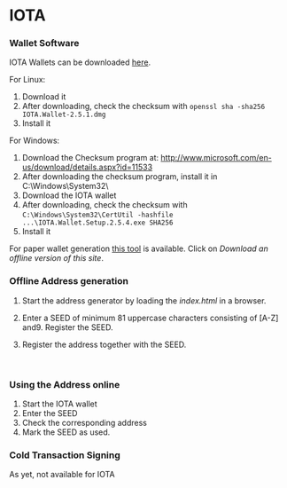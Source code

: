 # IOTA

### Wallet Software

IOTA Wallets can be downloaded [here](https://github.com/iotaledger/wallet/releases). 

For Linux:
1. Download it
2. After downloading, check the checksum with `openssl sha -sha256 IOTA.Wallet-2.5.1.dmg`
3. Install it

For Windows:
1. Download the Checksum program at: http://www.microsoft.com/en-us/download/details.aspx?id=11533
2. After downloading the checksum program, install it in C:\Windows\System32\
3. Download the IOTA wallet
4. After downloading, check the checksum with `C:\Windows\System32\CertUtil -hashfile ...\IOTA.Wallet.Setup.2.5.4.exe SHA256`
5. Install it

For paper wallet generation [this tool](https://arancauchi.github.io/IOTA-Paper-Wallet/ ) is available. Click on *Download an offline version of this site*.

### Offline Address generation

1. Start the address generator by loading the *index.html* in a browser.

2. Enter a SEED of minimum 81 uppercase characters consisting of [A-Z] and9. Register the SEED.

3. Register the address together with the SEED.

   ​

### Using the Address online

1. Start the IOTA wallet
2. Enter the SEED
3. Check the corresponding address
4. Mark the SEED as used.



### Cold Transaction Signing

As yet, not available for IOTA

